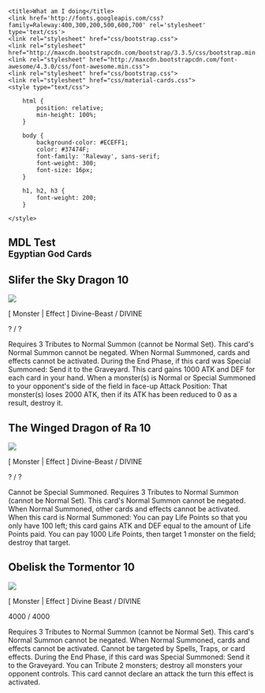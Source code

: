 <!DOCTYPE html>
<html>
<head>
    <meta charset="UTF-8">
    <meta name="viewport" content="initial-scale=1.0, maximum-scale=1.0, user-scalable=no">
    <meta name="apple-mobile-web-app-capable" content="yes">
    <meta name="msapplication-tap-highlight" content="no">

    <title>What am I doing</title>
    <link href='http://fonts.googleapis.com/css?family=Raleway:400,300,200,500,600,700' rel='stylesheet' type='text/css'>
    <link rel="stylesheet" href="css/bootstrap.css">
    <link rel="stylesheet" href="http://maxcdn.bootstrapcdn.com/bootstrap/3.3.5/css/bootstrap.min.css">
    <link rel="stylesheet" href="http://maxcdn.bootstrapcdn.com/font-awesome/4.3.0/css/font-awesome.min.css">
    <link rel="stylesheet" href="css/bootstrap.css">
    <link rel="stylesheet" href="css/material-cards.css">
    <style type="text/css">

        html {
            position: relative;
            min-height: 100%;
        }

        body {
            background-color: #ECEFF1;
            color: #37474F;
            font-family: 'Raleway', sans-serif;
            font-weight: 300;
            font-size: 16px;
        }

        h1, h2, h3 {
            font-weight: 200;
        }

    </style>
</head>
<body>
<section class="container">
    <div class="page-header">
        <h1>MDL Test<br>
            <small>Egyptian God Cards</small></h1>
    </div>
    <div class="row active-with-click">
        <div class="col-md-4 col-sm-6 col-xs-12">
            <article class="material-card Red">
                <h2>
                    <span>Slifer the Sky Dragon</span>
                    <strong>
                        <i class="fa fa-fw fa-star"></i>
                        <i class="fa fa-fw fa-star"></i>
                        <i class="fa fa-fw fa-star"></i>
                        <i class="fa fa-fw fa-star"></i>
                        <i class="fa fa-fw fa-star"></i>
                        <i class="fa fa-fw fa-star"></i>
                        <i class="fa fa-fw fa-star"></i>
                        <i class="fa fa-fw fa-star"></i>
                        <i class="fa fa-fw fa-star"></i>
                        <i class="fa fa-fw fa-star"></i>
                        10
                    </strong>
                </h2>
                <div class="mc-content">
                    <div class="img-container">
                        <img class="img-responsive" src="https://lh3.googleusercontent.com/-6hK7EB88C3A/VaqjQexxi-I/AAAAAAAAAFs/nDrbtPkUvKY/w800-h800/Slifer_The_Sky_Dragon_full_1843898.jpg">
                    </div>
                    <div class="mc-description">
                        <p>[ Monster | Effect ] Divine-Beast / DIVINE</p>
                        <p>? / ?</p>
                        <p>
                            Requires 3 Tributes to Normal Summon (cannot be Normal Set). This card's Normal Summon cannot be negated. When Normal Summoned, cards and effects cannot be activated. During the End Phase, if this card was Special Summoned: Send it to the Graveyard. This card gains 1000 ATK and DEF for each card in your hand. When a monster(s) is Normal or Special Summoned to your opponent's side of the field in face-up Attack Position: That monster(s) loses 2000 ATK, then if its ATK has been reduced to 0 as a result, destroy it.
                        </p>
                    </div>
                </div>
                <a class="mc-btn-action">
                    <i class="fa fa-plus"></i>
                </a>
            </article>
        </div>
        <div class="col-md-4 col-sm-6 col-xs-12">
            <article class="material-card Yellow">
                <h2>
                    <span>The Winged Dragon of Ra</span>
                    <strong>
                        <i class="fa fa-fw fa-star"></i>
                        <i class="fa fa-fw fa-star"></i>
                        <i class="fa fa-fw fa-star"></i>
                        <i class="fa fa-fw fa-star"></i>
                        <i class="fa fa-fw fa-star"></i>
                        <i class="fa fa-fw fa-star"></i>
                        <i class="fa fa-fw fa-star"></i>
                        <i class="fa fa-fw fa-star"></i>
                        <i class="fa fa-fw fa-star"></i>
                        <i class="fa fa-fw fa-star"></i>
                        10
                    </strong>
                </h2>
                <div class="mc-content">
                    <div class="img-container">
                        <img class="img-responsive" src="http://img07.deviantart.net/dd19/i/2010/365/d/6/winged_dragon_of_ra_by_shikosyaoran-d3658so.jpg">
                    </div>
                    <div class="mc-description">
                        <p>[ Monster | Effect ] Divine-Beast / DIVINE</p>
                        <p>? / ?</p>
                        <p>
                            Cannot be Special Summoned. Requires 3 Tributes to Normal Summon (cannot be Normal Set). This card's Normal Summon cannot be negated. When Normal Summoned, other cards and effects cannot be activated. When this card is Normal Summoned: You can pay Life Points so that you only have 100 left; this card gains ATK and DEF equal to the amount of Life Points paid. You can pay 1000 Life Points, then target 1 monster on the field; destroy that target.
                        </p>
                    </div>
                </div>
                <a class="mc-btn-action">
                    <i class="fa fa-plus"></i>
                </a>
<!--                 <div class="mc-footer">
                    <h4>
                        Social
                    </h4>
                    <a class="fa fa-fw fa-facebook"></a>
                    <a class="fa fa-fw fa-twitter"></a>
                    <a class="fa fa-fw fa-linkedin"></a>
                    <a class="fa fa-fw fa-google-plus"></a>
                </div> -->
            </article>
        </div>
        <div class="col-md-4 col-sm-6 col-xs-12">
            <article class="material-card Blue">
                <h2>
                    <span>Obelisk the Tormentor</span>
                    <strong>
                        <i class="fa fa-fw fa-star"></i>
                        <i class="fa fa-fw fa-star"></i>
                        <i class="fa fa-fw fa-star"></i>
                        <i class="fa fa-fw fa-star"></i>
                        <i class="fa fa-fw fa-star"></i>
                        <i class="fa fa-fw fa-star"></i>
                        <i class="fa fa-fw fa-star"></i>
                        <i class="fa fa-fw fa-star"></i>
                        <i class="fa fa-fw fa-star"></i>
                        <i class="fa fa-fw fa-star"></i>
                        10
                    </strong>
                </h2>
                <div class="mc-content">
                    <div class="img-container">
                        <img class="img-responsive" src="http://vignette3.wikia.nocookie.net/vsbattles/images/2/24/4092723-5061024203-tAG_1.jpg/revision/latest?cb=20151201004030">
                    </div>
                    <div class="mc-description">
                        <p>[ Monster | Effect ] Divine Beast / DIVINE</p>
                        <p>4000 / 4000</p>
                        <p>
                            Requires 3 Tributes to Normal Summon (cannot be Normal Set). This card's Normal Summon cannot be negated. When Normal Summoned, cards and effects cannot be activated. Cannot be targeted by Spells, Traps, or card effects. During the End Phase, if this card was Special Summoned: Send it to the Graveyard. You can Tribute 2 monsters; destroy all monsters your opponent controls. This card cannot declare an attack the turn this effect is activated.
                        </p>
                    </div>
                </div>
                <a class="mc-btn-action">
                    <i class="fa fa-plus"></i>
                </a>
<!--                 <div class="mc-footer">
                    <h4>
                        Social
                    </h4>
                    <a class="fa fa-fw fa-facebook"></a>
                    <a class="fa fa-fw fa-twitter"></a>
                    <a class="fa fa-fw fa-linkedin"></a>
                    <a class="fa fa-fw fa-google-plus"></a>
                </div> -->
            </article>
        </div>
    </div>
</section>

<script src="http://code.jquery.com/jquery-1.11.3.min.js"></script>
<script>
    $(function() {
        $('.material-card > .mc-content').click(function () {
            var card = $(this).parent('.material-card');
            var icon = $(this).children('i');
            icon.addClass('fa-spin');

            if (card.hasClass('mc-active')) {
                card.removeClass('mc-active');

                window.setTimeout(function() {
                    icon
                        .removeClass('fa-arrow-left')
                        .removeClass('fa-spin')
                        .addClass('fa-plus');

                }, 800);
            } else {
                card.addClass('mc-active');

                window.setTimeout(function() {
                    icon
                        .removeClass('fa-plus')
                        .removeClass('fa-spin')
                        .addClass('fa-arrow-left');

                }, 800);
            }
        });
    });
</script>
</body>
</html>